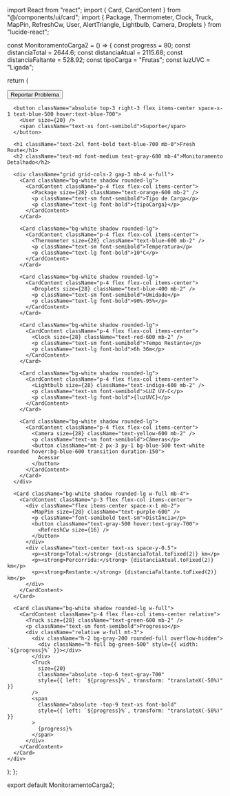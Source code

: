 import React from "react";
import { Card, CardContent } from "@/components/ui/card";
import { Package, Thermometer, Clock, Truck, MapPin, RefreshCw, User, AlertTriangle, Lightbulb, Camera, Droplets } from "lucide-react";

const MonitoramentoCarga2 = () => {
  const progress = 80;
  const distanciaTotal = 2644.6;
  const distanciaAtual = 2115.68;
  const distanciaFaltante = 528.92;
  const tipoCarga = "Frutas";
  const luzUVC = "Ligada";

  return (
    <div className="p-4 bg-gray-50 text-gray-800 h-screen flex flex-col items-center relative overflow-auto font-sans">
      <button className="absolute top-3 left-3 flex items-center space-x-1 text-red-500 hover:text-red-700">
        <AlertTriangle size={20} />
        <span className="text-xs font-semibold">Reportar Problema</span>
      </button>

      <button className="absolute top-3 right-3 flex items-center space-x-1 text-blue-500 hover:text-blue-700">
        <User size={20} />
        <span className="text-xs font-semibold">Suporte</span>
      </button>

      <h1 className="text-2xl font-bold text-blue-700 mb-0">Fresh Route</h1>
      <h2 className="text-md font-medium text-gray-600 mb-4">Monitoramento Detalhado</h2>

      <div className="grid grid-cols-2 gap-3 mb-4 w-full">
        <Card className="bg-white shadow rounded-lg">
          <CardContent className="p-4 flex flex-col items-center">
            <Package size={28} className="text-orange-600 mb-2" />
            <p className="text-sm font-semibold">Tipo de Carga</p>
            <p className="text-lg font-bold">{tipoCarga}</p>
          </CardContent>
        </Card>

        <Card className="bg-white shadow rounded-lg">
          <CardContent className="p-4 flex flex-col items-center">
            <Thermometer size={28} className="text-blue-600 mb-2" />
            <p className="text-sm font-semibold">Temperatura</p>
            <p className="text-lg font-bold">10°C</p>
          </CardContent>
        </Card>

        <Card className="bg-white shadow rounded-lg">
          <CardContent className="p-4 flex flex-col items-center">
            <Droplets size={28} className="text-blue-400 mb-2" />
            <p className="text-sm font-semibold">Umidade</p>
            <p className="text-lg font-bold">90%-95%</p>
          </CardContent>
        </Card>

        <Card className="bg-white shadow rounded-lg">
          <CardContent className="p-4 flex flex-col items-center">
            <Clock size={28} className="text-red-600 mb-2" />
            <p className="text-sm font-semibold">Tempo Restante</p>
            <p className="text-lg font-bold">6h 36m</p>
          </CardContent>
        </Card>

        <Card className="bg-white shadow rounded-lg">
          <CardContent className="p-4 flex flex-col items-center">
            <Lightbulb size={28} className="text-indigo-600 mb-2" />
            <p className="text-sm font-semibold">LUZ UV-C</p>
            <p className="text-lg font-bold">{luzUVC}</p>
          </CardContent>
        </Card>

        <Card className="bg-white shadow rounded-lg">
          <CardContent className="p-4 flex flex-col items-center">
            <Camera size={28} className="text-yellow-600 mb-2" />
            <p className="text-sm font-semibold">Câmeras</p>
            <button className="mt-2 px-3 py-1 bg-blue-500 text-white rounded hover:bg-blue-600 transition duration-150">
              Acessar
            </button>
          </CardContent>
        </Card>
      </div>

      <Card className="bg-white shadow rounded-lg w-full mb-4">
        <CardContent className="p-3 flex flex-col items-center">
          <div className="flex items-center space-x-1 mb-2">
            <MapPin size={28} className="text-purple-600" />
            <p className="font-semibold text-sm">Distância</p>
            <button className="text-gray-500 hover:text-gray-700">
              <RefreshCw size={16} />
            </button>
          </div>
          <div className="text-center text-xs space-y-0.5">
            <p><strong>Total:</strong> {distanciaTotal.toFixed(2)} km</p>
            <p><strong>Percorrida:</strong> {distanciaAtual.toFixed(2)} km</p>
            <p><strong>Restante:</strong> {distanciaFaltante.toFixed(2)} km</p>
          </div>
        </CardContent>
      </Card>

      <Card className="bg-white shadow rounded-lg w-full">
        <CardContent className="p-4 flex flex-col items-center relative">
          <Truck size={28} className="text-green-600 mb-2" />
          <p className="text-sm font-semibold">Progresso</p>
          <div className="relative w-full mt-3">
            <div className="h-2 bg-gray-200 rounded-full overflow-hidden">
              <div className="h-full bg-green-500" style={{ width: `${progress}%` }}></div>
            </div>
            <Truck
              size={20}
              className="absolute -top-6 text-gray-700"
              style={{ left: `${progress}%`, transform: "translateX(-50%)" }}
            />
            <span
              className="absolute -top-9 text-xs font-bold"
              style={{ left: `${progress}%`, transform: "translateX(-50%)" }}
            >
              {progress}%
            </span>
          </div>
        </CardContent>
      </Card>
    </div>
  );
};

export default MonitoramentoCarga2;
